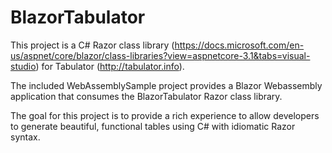 # BlazorTabulator

This project is a C# Razor class library (https://docs.microsoft.com/en-us/aspnet/core/blazor/class-libraries?view=aspnetcore-3.1&tabs=visual-studio) for Tabulator (http://tabulator.info). 

The included WebAssemblySample project provides a Blazor Webassembly application that consumes the BlazorTabulator Razor class library.

The goal for this project is to provide a rich experience to allow developers to generate beautiful, functional tables using C# with idiomatic Razor syntax.

